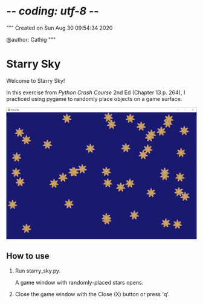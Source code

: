 # -*- coding: utf-8 -*-
"""
Created on Sun Aug 30 09:54:34 2020

@author: Cathig
"""
# Starry Sky
Welcome to Starry Sky!

In this exercise from _Python Crash Course_ 2nd Ed (Chapter 13 p. 264), I practiced using pygame to randomly place objects on a game surface.

![sample Starry Sky result](/images/sampleImage.png)

## How to use
1. Run starry_sky.py.

   A game window with randomly-placed stars opens.

2. Close the game window with the Close (X) button or press 'q'.
